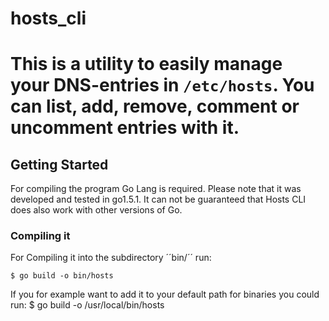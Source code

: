 # hosts_cli

This is a utility to easily manage your DNS-entries in ``/etc/hosts``. You can list, add, remove, comment or uncomment entries with it.
====

## Getting Started
For compiling the program Go Lang is required. Please note that it was developed and tested in go1.5.1. It can not be guaranteed that Hosts CLI does also work with other versions of Go.

### Compiling it

For Compiling it into the subdirectory ´´bin/´´ run:

    $ go build -o bin/hosts

If you for example want to add it to your default path for binaries you could run:
    $ go build -o /usr/local/bin/hosts
